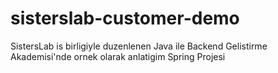 # sisterslab-customer-demo
SistersLab is birligiyle duzenlenen Java ile Backend Gelistirme Akademisi'nde ornek olarak anlatigim Spring Projesi